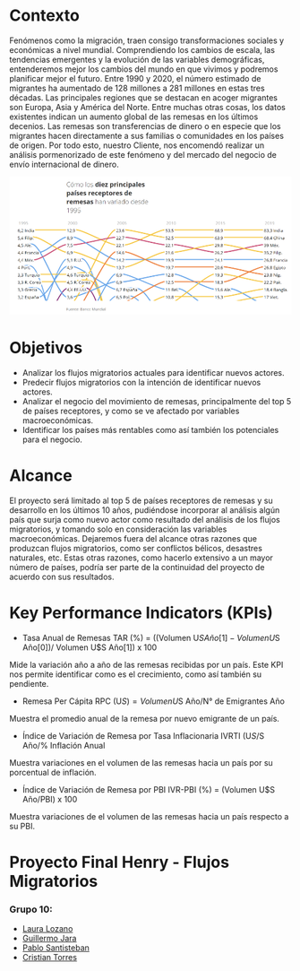 # Contexto

Fenómenos como la migración, traen consigo transformaciones sociales y económicas a nivel mundial. Comprendiendo los cambios de escala, las tendencias emergentes y la evolución de las variables demográficas, entenderemos mejor los cambios del mundo en que vivimos y podremos planificar mejor el futuro.
Entre 1990 y 2020, el número estimado de migrantes ha aumentado de 128 millones a 281 millones en estas tres décadas.
Las principales regiones que se destacan en acoger migrantes son Europa, Asia y América del Norte.
Entre muchas otras cosas, los datos existentes indican un aumento global de las remesas en los últimos decenios. 
Las remesas son transferencias de dinero o en especie que los migrantes hacen directamente a sus familias o comunidades en los países de origen.
Por todo esto, nuestro Cliente, nos encomendó realizar un análisis pormenorizado de este fenómeno y del mercado del negocio de envío internacional de dinero.

![Remesas](src/Remesas.png)

# Objetivos

-	Analizar los flujos migratorios actuales para identificar nuevos actores.
-	Predecir flujos migratorios con la intención de identificar nuevos actores. 
-	Analizar el negocio del movimiento de remesas, principalmente del top 5 de países receptores, y como se ve afectado por variables macroeconómicas.
-	Identificar los países más rentables como así también los potenciales para el negocio.

# Alcance

El proyecto será limitado al top 5 de países receptores de remesas y su desarrollo en los últimos 10 años, pudiéndose incorporar al análisis algún país que surja como nuevo actor como resultado del análisis de los flujos migratorios, y tomando solo en consideración las variables macroeconómicas.
Dejaremos fuera del alcance otras razones que produzcan flujos migratorios, como ser conflictos bélicos, desastres naturales, etc.
Estas otras razones, como hacerlo extensivo a un mayor número de países, podría ser parte de la continuidad del proyecto de acuerdo con sus resultados.

# Key Performance Indicators (KPIs)

- Tasa Anual de Remesas TAR (%) = ((Volumen U$S Año[1] - Volumen U$S Año[0])/ Volumen U$S Año[1]) x 100

Mide la variación año a año de las remesas recibidas por un país. Este KPI nos permite identificar como es el crecimiento, como así también su pendiente.

- Remesa Per Cápita RPC (U$S) = Volumen U$S Año/N° de Emigrantes Año

Muestra el promedio anual de la remesa por nuevo emigrante de un país.

- Índice de Variación de Remesa por Tasa Inflacionaria IVRTI (U$S/%) = Volumen U$S Año/% Inflación Anual

Muestra variaciones en el volumen de las remesas hacia un país por su porcentual de inflación.

- Índice de Variación de Remesa por PBI IVR-PBI (%) = (Volumen U$S Año/PBI) x 100

Muestra variaciones de el volumen de las remesas hacia un país respecto a su PBI.







# Proyecto Final Henry - Flujos Migratorios

### Grupo 10:
- [Laura Lozano](https://github.com/LLozanoBaron)
- [Guillermo Jara](https://github.com/GLJaraBarth)
- [Pablo Santisteban](https://github.com/polsantis)
- [Cristian Torres](https://github.com/cristian-torres-ds)
